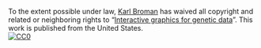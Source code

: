 To the extent possible under law,
[Karl Broman](http://kbroman.org)
has waived all copyright and related or neighboring rights to
&ldquo;[Interactive graphics for genetic data](http://github.com/kbroman/Talk_Genentech2016)&rdquo;.
This work is published from the United States.
<br/>
[![CC0](http://i.creativecommons.org/p/zero/1.0/88x31.png)](http://creativecommons.org/publicdomain/zero/1.0/)
